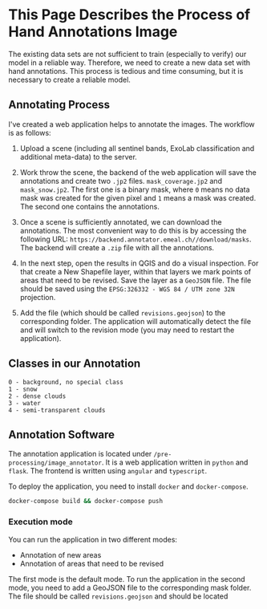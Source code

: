 # This Page Describes the Process of Hand Annotations Image

The existing data sets are not sufficient to train (especially to verify) our model in a reliable way. Therefore, we
need to create a new data set with hand annotations. This process is tedious and time consuming, but it is
necessary to create a reliable model.

## Annotating Process

I've created a web application helps to annotate the images. The workflow is as follows:

1) Upload a scene (including all sentinel bands, ExoLab classification and additional meta-data) to the server.

2) Work throw the scene, the backend of the web application will save the annotations and create two `.jp2`
   files. `mask_coverage.jp2` and `mask_snow.jp2`. The first one is a binary mask, where `0` means no data mask was
   created for the given pixel and `1` means a mask was created. The second one contains the annotations.

3) Once a scene is sufficiently annotated, we can download the annotations. The most convenient way to do this is by
   accessing the following URL: `https://backend.annotator.emeal.ch//download/masks`. The backend will create a
   `.zip` file with all the annotations.

4) In the next step, open the results in QGIS and do a visual inspection. For that create a New Shapefile layer, within
   that layers we mark points of areas that need to be revised. Save the layer as a `GeoJSON` file. The file should
   be saved using the `EPSG:326332 - WGS 84 / UTM zone 32N` projection.

5) Add the file (which should be called `revisions.geojson`) to the corresponding folder. The application will
   automatically detect the file and will switch to the revision mode (you may need to restart the application).

## Classes in our Annotation

```
0 - background, no special class
1 - snow
2 - dense clouds
3 - water
4 - semi-transparent clouds
```

## Annotation Software

The annotation application is located under `/pre-processing/image_annotator`. It is a web application written in
`python` and `flask`. The frontend is written using `angular` and `typescript`.

To deploy the application, you need to install `docker` and `docker-compose`.

```bash
docker-compose build && docker-compose push
```

### Execution mode

You can run the application in two different modes:

- Annotation of new areas
- Annotation of areas that need to be revised

The first mode is the default mode. To run the application in the second mode, you need to add a GeoJSON
file to the corresponding mask folder. The file should be called `revisions.geojson` and should be located

